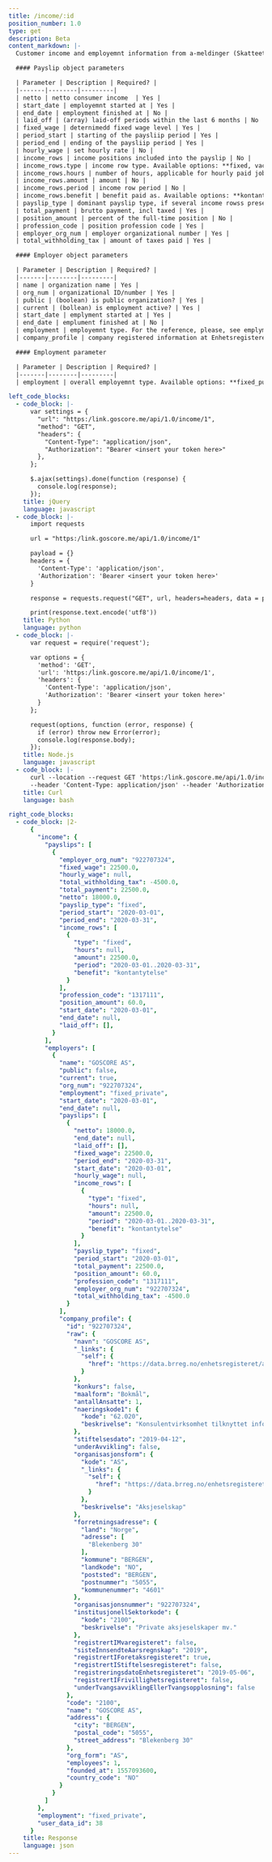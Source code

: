 ```yaml
---
title: /income/:id
position_number: 1.0
type: get
description: Beta
content_markdown: |-
  Customer income and employemnt information from a-meldinger (Skatteetaten)

  #### Payslip object parameters

  | Parameter | Description | Required? |
  |-------|--------|---------|
  | netto | netto consumer income  | Yes |
  | start_date | employemnt started at | Yes |
  | end_date | employment finished at | No |
  | laid_off | (array) laid-off periods within the last 6 months | No |
  | fixed_wage | deternimedd fixed wage level | Yes |
  | period_start | starting of the paysliip period | Yes |
  | period_end | ending of the paysliip period | Yes |
  | hourly_wage | set hourly rate | No |
  | income_rows | income positions included into the payslip | No |
  | income_rows.type | income row type. Available options: **fixed, vacation, other, hourly** | No |
  | income_rows.hours | number of hours, applicable for hourly paid jobs | No |
  | income_rows.amount | amount | No |
  | income_rows.period | income row period | No |
  | income_rows.benefit | benefit paid as. Available options: **kontantytelse, naturalytelse, utgiftsgodtgjoerelse** | No |
  | payslip_type | dominant payslip type, if several income rowss present. Available options: **fixed, other, hourly** | Yes |
  | total_payment | brutto payment, incl taxed | Yes |
  | position_amount | percent of the full-time position | No |
  | profession_code | position profession code | Yes |
  | employer_org_num | employer organizational number | Yes |
  | total_withholding_tax | amount of taxes paid | Yes |

  #### Employer object parameters

  | Parameter | Description | Required? |
  |-------|--------|---------|
  | name | organization name | Yes |
  | org_num | organizational ID/number | Yes |
  | public | (boolean) is public organization? | Yes |
  | current | (bollean) is employment active? | Yes |
  | start_date | emplyment started at | Yes |
  | end_date | emplument finished at | No |
  | employment | employemnt type. For the reference, please, see emplyment parameter above | Yes |
  | company_profile | company registered information at Enhetsregisteret | Yes |

  #### Employment parameter

  | Parameter | Description | Required? |
  |-------|--------|---------|
  | employment | overall employemnt type. Available options: **fixed_public, fixed_private, self_employed, substitute, hired_consultant**. NB: we're working on adding the following options as well: **retired, student, laid_off, household** | Yes |

left_code_blocks:
  - code_block: |-
      var settings = {
        "url": "https:/link.goscore.me/api/1.0/income/1",
        "method": "GET",
        "headers": {
          "Content-Type": "application/json",
          "Authorization": "Bearer <insert your token here>"
        },
      };

      $.ajax(settings).done(function (response) {
        console.log(response);
      });
    title: jQuery
    language: javascript
  - code_block: |-
      import requests

      url = "https:/link.goscore.me/api/1.0/income/1"

      payload = {}
      headers = {
        'Content-Type': 'application/json',
        'Authorization': 'Bearer <insert your token here>'
      }

      response = requests.request("GET", url, headers=headers, data = payload)

      print(response.text.encode('utf8'))
    title: Python
    language: python
  - code_block: |-
      var request = require('request');

      var options = {
        'method': 'GET',
        'url': 'https:/link.goscore.me/api/1.0/income/1',
        'headers': {
          'Content-Type': 'application/json',
          'Authorization': 'Bearer <insert your token here>'
        }
      };

      request(options, function (error, response) {
        if (error) throw new Error(error);
        console.log(response.body);
      });
    title: Node.js
    language: javascript
  - code_block: |-
      curl --location --request GET 'https:/link.goscore.me/api/1.0/income/1' \
      --header 'Content-Type: application/json' --header 'Authorization: Bearer <insert your token here>'
    title: Curl
    language: bash

right_code_blocks:
  - code_block: |2-
      {
        "income": {
          "payslips": [
            {
              "employer_org_num": "922707324",
              "fixed_wage": 22500.0,
              "hourly_wage": null,
              "total_withholding_tax": -4500.0,
              "total_payment": 22500.0,
              "netto": 18000.0,
              "payslip_type": "fixed",
              "period_start": "2020-03-01",
              "period_end": "2020-03-31",
              "income_rows": [
                {
                  "type": "fixed",
                  "hours": null,
                  "amount": 22500.0,
                  "period": "2020-03-01..2020-03-31",
                  "benefit": "kontantytelse"
                }
              ],
              "profession_code": "1317111",
              "position_amount": 60.0,
              "start_date": "2020-03-01",
              "end_date": null,
              "laid_off": [],
            }
          ],
          "employers": [
            {
              "name": "GOSCORE AS",
              "public": false,
              "current": true,
              "org_num": "922707324",
              "employment": "fixed_private",
              "start_date": "2020-03-01",
              "end_date": null,
              "payslips": [
                {
                  "netto": 18000.0,
                  "end_date": null,
                  "laid_off": [],
                  "fixed_wage": 22500.0,
                  "period_end": "2020-03-31",
                  "start_date": "2020-03-01",
                  "hourly_wage": null,
                  "income_rows": [
                    {
                      "type": "fixed",
                      "hours": null,
                      "amount": 22500.0,
                      "period": "2020-03-01..2020-03-31",
                      "benefit": "kontantytelse"
                    }
                  ],
                  "payslip_type": "fixed",
                  "period_start": "2020-03-01",
                  "total_payment": 22500.0,
                  "position_amount": 60.0,
                  "profession_code": "1317111",
                  "employer_org_num": "922707324",
                  "total_withholding_tax": -4500.0
                }
              ],
              "company_profile": {
                "id": "922707324",
                "raw": {
                  "navn": "GOSCORE AS",
                  "_links": {
                    "self": {
                      "href": "https://data.brreg.no/enhetsregisteret/api/enheter/922707324"
                    }
                  },
                  "konkurs": false,
                  "maalform": "Bokmål",
                  "antallAnsatte": 1,
                  "naeringskode1": {
                    "kode": "62.020",
                    "beskrivelse": "Konsulentvirksomhet tilknyttet informasjonsteknologi"
                  },
                  "stiftelsesdato": "2019-04-12",
                  "underAvvikling": false,
                  "organisasjonsform": {
                    "kode": "AS",
                    "_links": {
                      "self": {
                        "href": "https://data.brreg.no/enhetsregisteret/api/organisasjonsformer/AS"
                      }
                    },
                    "beskrivelse": "Aksjeselskap"
                  },
                  "forretningsadresse": {
                    "land": "Norge",
                    "adresse": [
                      "Blekenberg 30"
                    ],
                    "kommune": "BERGEN",
                    "landkode": "NO",
                    "poststed": "BERGEN",
                    "postnummer": "5055",
                    "kommunenummer": "4601"
                  },
                  "organisasjonsnummer": "922707324",
                  "institusjonellSektorkode": {
                    "kode": "2100",
                    "beskrivelse": "Private aksjeselskaper mv."
                  },
                  "registrertIMvaregisteret": false,
                  "sisteInnsendteAarsregnskap": "2019",
                  "registrertIForetaksregisteret": true,
                  "registrertIStiftelsesregisteret": false,
                  "registreringsdatoEnhetsregisteret": "2019-05-06",
                  "registrertIFrivillighetsregisteret": false,
                  "underTvangsavviklingEllerTvangsopplosning": false
                },
                "code": "2100",
                "name": "GOSCORE AS",
                "address": {
                  "city": "BERGEN",
                  "postal_code": "5055",
                  "street_address": "Blekenberg 30"
                },
                "org_form": "AS",
                "employees": 1,
                "founded_at": 1557093600,
                "country_code": "NO"
              }
            }
          ]
        },
        "employment": "fixed_private",
        "user_data_id": 38
      }
    title: Response
    language: json
---
```

